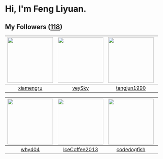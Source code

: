 # Hi, I'm Feng Liyuan.

## My Followers ([118](https://github.com/SunRunAway?tab=followers))

| <img src="https://avatars.githubusercontent.com/u/28560740?v=4" width="150" height="150" /> | <img src="https://avatars.githubusercontent.com/u/3190043?v=4" width="150" height="150" /> | <img src="https://avatars.githubusercontent.com/u/7368838?v=4" width="150" height="150" /> | <img src="https://avatars.githubusercontent.com/u/1464115?v=4" width="150" height="150" /> |
| :-----------------------------------------------------------------------------------------: | :----------------------------------------------------------------------------------------: | :----------------------------------------------------------------------------------------: | :----------------------------------------------------------------------------------------: |
|                          [xiamengru](https://github.com/xiamengru)                          |                             [veySky](https://github.com/veySky)                            |                        [tangjun1990](https://github.com/tangjun1990)                       |                             [chzyer](https://github.com/chzyer)                            |

| <img src="https://avatars.githubusercontent.com/u/35111?v=4" width="150" height="150" /> | <img src="https://avatars.githubusercontent.com/u/4661589?v=4" width="150" height="150" /> | <img src="https://avatars.githubusercontent.com/u/6002026?v=4" width="150" height="150" /> | <img src="https://avatars.githubusercontent.com/u/10383?v=4" width="150" height="150" /> |
| :--------------------------------------------------------------------------------------: | :----------------------------------------------------------------------------------------: | :----------------------------------------------------------------------------------------: | :--------------------------------------------------------------------------------------: |
|                            [why404](https://github.com/why404)                           |                      [IceCoffee2013](https://github.com/IceCoffee2013)                     |                        [codedogfish](https://github.com/codedogfish)                       |                       [shaobin0604](https://github.com/shaobin0604)                      |